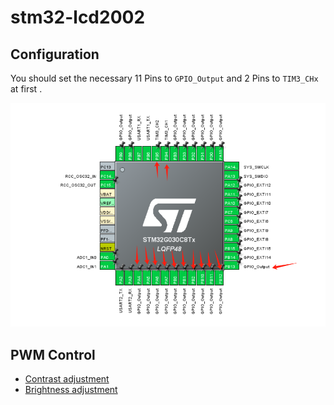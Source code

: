 # stm32-lcd2002

## Configuration

You should set the necessary  11 Pins to `GPIO_Output` and 2 Pins to  `TIM3_CHx` at first .

![](./pins.png)

## PWM Control

- [Contrast adjustment](https://www.bilibili.com/video/BV1uNQAYZE9x/?share_source=copy_web&vd_source=a1d4b947ad854292b15642b7c0fb1a3c)
- [Brightness adjustment](https://www.bilibili.com/video/BV1uNQAYZEhk/?spm_id_from=333.1387.homepage.video_card.click&vd_source=d939b06c630702aeb499bac767324c8c)
